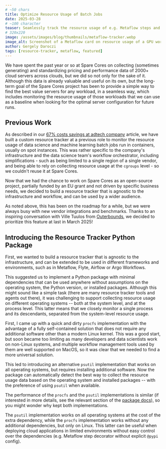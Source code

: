 ```yaml
---
# ~50 chars
title: Optimize Resource Usage of Batch Jobs
date: 2025-03-28
# ~100 character
teaser: Seamlessly track the resource usage of e.g. Metaflow steps and find the best value servers for any workload!
# 320x220
image: /assets/images/blog/thumbnails/metaflow-tracker.webp
image_alt: Screenshot of a Metaflow card on resource usage of a GPU workflow step.
author: Gergely Daroczi
tags: [resource-tracker, metaflow, featured]
---
```


We have spent the past year or so at Spare Cores on collecting (sometimes
generating) and standardizing pricing and performance data of 2000+ cloud
servers across clouds, but we did so not only for the sake of it. Although this
data is already valuable and useful on its own, but the long-term goal of the
Spare Cores project has been to provide a simple way to find the best value
servers for any workload, in a seamless way, which includes monitoring the
resource usage of those workloads that we can use as a baseline when looking for
the optimal server configuration for future runs.

## Previous Work

As described in our [67% costs savings at adtech
company](/article/67pct-cost-saving-at-adtech-company) article, we have built a
custom resource tracker at a previous role to monitor the resource usage of data
science and machine learning batch jobs run in containers, usually on spot
instances. This was rather specific to the company's infrastructure and the data
science team's workflow orchestrator, including simplifications - such as being
limited to a single region of a single vendor, and being able to rely on
collecting resource usage at the `cgroups` level - so we couldn't reuse it at Spare
Cores.

Now that we had the chance to work on Spare Cores as an open-source project,
partially funded by an EU grant and not driven by specific business needs, we
decided to build a resource tracker that is agnostic to the infrastructure and
workflow, and can be used by a wider audience.

As noted above, this has been on the roadmap for a while, but we were always
busy with new vendor integrations and benchmarks. Thanks to an inspiring
conversation with Ville Tuulos from <a href="https://outerbounds.com" target="_blank">Outerbounds</a>,
we decided to prioritize this feature at last in March 2025!

## Introducing the Resource Tracker Python Package

First, we wanted to build a resource tracker that is agnostic to the
infrastructure, and can be extended to be used in different frameworks and
environments, such as in Metaflow, Flyte, Airflow or Argo Workflows.

This suggested us to implement a Python package with minimal dependencies that
can be used anywhere without assumptions on the operating system, the Python
version, or installed packages. Although this might sound like a simple task
(there are many resource tracker tools and agents out there), it was challenging
to support collecting resource usage on different operating systems -- both at
the system level, and at the process level. This latter means that we
closely monitor a single process and its descendants, separated from the
system-level resource usage.

First, I came up with a quick and dirty `procfs` implementation with the
advantage of a fully self-contained solution that does not require any
additional software other than a modern Linux kernel. This was a good start,
but soon became too limiting as many developers and data scientists work on
non-Linux systems, and multiple workflow management tools used by them are well
supported on MacOS, so it was clear that we needed to find a more universal
solution.

This led to introducing an alternative `psutil` implementation that works on all
operating systems, but requires installing additional software. Now the package
can automatically detect the best way to collect the resource usage data based
on the operating system and installed packages -- with the preference of using
`psutil` when available.

The performance of the `procfs` and the `psutil` implementations is similar (if
interested in more details, see the relevant section of the
<a href="https://sparecores.github.io/resource-tracker/#performance" target="_blank">package docs</a>), 
so you might wonder why kept both implementations.

The `psutil` implementation works on all operating systems at the cost of the
extra dependency, while the `procfs` implementation works without any additional
dependencies, but only on Linux. This latter can be useful when deploying cloud
applications in limited environments without easy control over the dependencies
(e.g. Metaflow step decorator without explicit `@pypi` config).
